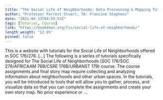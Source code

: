 ```yaml
---
title: "The Social Life of Neighborhoods: Data Processing & Mapping Tutorials"
author: "Professor Forrest Stuart, TA: Francine Stephens"
date: "2021-04-13T04:59:53Z"
tags: [Tutorial, Course]
link: "https://bookdown.org/fis/social-life-of-neighborhoods/"
length_weight: "12.6%"
pinned: false
---
```


This is a website with tutorials for the Social Life of Neighborhoods offered in SOC 176/276. [...] The following is a series of tutorials specifically designed for The Social Life of Neighborhoods (SOC 176/SOC 276/AFRICAAM 76B/CSRE 176B/URBANST 179) course. The course assignments and final story map require collecting and analyzing information about neighborhoods and other urban spaces. In the tutorials, you will be introduced to tools that will allow you to gather, process, and visualize data so that you can complete the assignments and create your own story map. No prior experience or ...
